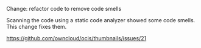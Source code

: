 Change: refactor code to remove code smells

Scanning the code using a static code analyzer showed some code smells.
This change fixes them.

https://github.com/owncloud/ocis/thumbnails/issues/21
